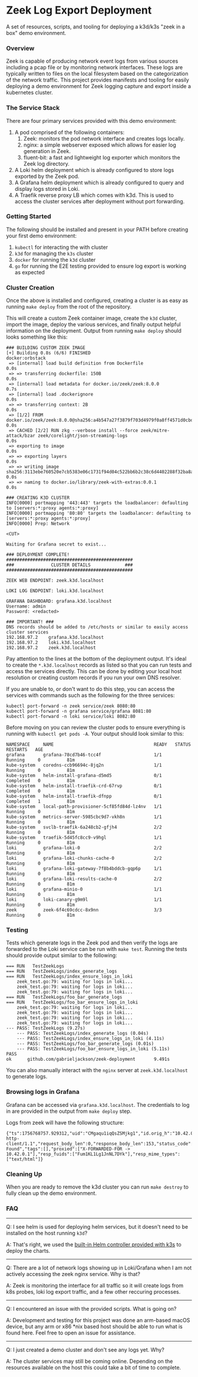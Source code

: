 # Zeek Log Export Deployment

A set of resources, scripts, and tooling for deploying a k3d/k3s "zeek in a box" demo environment.

### Overview

Zeek is capable of producing network event logs from various sources including a pcap file or by monitoring network interfaces. These logs are typically written to files on the local filesystem based on the categorization of the network traffic. This project provides manifests and tooling for easily deploying a demo environment for Zeek logging capture and export inside a kubernetes cluster.

### The Service Stack

There are four primary services provided with this demo environment:
1. A pod comprised of the following containers:
   1. Zeek: monitors the pod network interface and creates logs locally.
   2. nginx: a simple webserver exposed which allows for easier log generation in Zeek.
   3. fluent-bit: a fast and lightweight log exporter which monitors the Zeek log directory.
2. A Loki helm deployment which is already configured to store logs exported by the Zeek pod.
3. A Grafana helm deployment which is already configured to query and display logs stored in Loki.
4. A Traefik reverse proxy LB which comes with k3d. This is used to access the cluster services after deployment without port forwarding.

### Getting Started

The following should be installed and present in your PATH before creating your first demo environment:

1. `kubectl` for interacting the with cluster
2. `k3d` for managing the `k3s` cluster
3. `docker` for running the `k3d` cluster
4. `go` for running the E2E testing provided to ensure log export is working as expected

### Cluster Creation

Once the above is installed and configured, creating a cluster is as easy as running `make deploy` from the root of the repository.

This will create a custom Zeek container image, create the `k3d` cluster, import the image, deploy the various services, and finally output helpful information on the deployment. Output from running `make deploy` should looks something like this:

```
### BUILDING CUSTOM ZEEK IMAGE
[+] Building 0.8s (6/6) FINISHED                                                                                                                             docker:orbstack
 => [internal] load build definition from Dockerfile                                                                                                                    0.0s
 => => transferring dockerfile: 150B                                                                                                                                    0.0s
 => [internal] load metadata for docker.io/zeek/zeek:8.0.0                                                                                                              0.7s
 => [internal] load .dockerignore                                                                                                                                       0.0s
 => => transferring context: 2B                                                                                                                                         0.0s
 => [1/2] FROM docker.io/zeek/zeek:8.0.0@sha256:a4b547a27f3879f703d4979f0a8ff4571d0cbd061a32150eea0a760d3ea4b488                                                        0.0s
 => CACHED [2/2] RUN zkg --verbose install --force zeek/mitre-attack/bzar zeek/corelight/json-streaming-logs                                                            0.0s
 => exporting to image                                                                                                                                                  0.0s
 => => exporting layers                                                                                                                                                 0.0s
 => => writing image sha256:3113ebe760520e7cb5383e06c1731f94d04c522bb6b2c38c6d4402288f32ba8a                                                                            0.0s
 => => naming to docker.io/library/zeek-with-extras:0.0.1                                                                                                               0.0s

### CREATING K3D CLUSTER
INFO[0000] portmapping '443:443' targets the loadbalancer: defaulting to [servers:*:proxy agents:*:proxy]
INFO[0000] portmapping '80:80' targets the loadbalancer: defaulting to [servers:*:proxy agents:*:proxy]
INFO[0000] Prep: Network

<CUT>

Waiting for Grafana secret to exist...

### DEPLOYMENT COMPLETE!
################################################
###              CLUSTER DETAILS             ###
################################################

ZEEK WEB ENDPOINT: zeek.k3d.localhost

LOKI LOG ENDPOINT: loki.k3d.localhost

GRAFANA DASHBOARD: grafana.k3d.localhost
Username: admin
Password: <redacted>

### IMPORTANT! ###
DNS records should be added to /etc/hosts or similar to easily access cluster services
192.168.97.2    grafana.k3d.localhost
192.168.97.2    loki.k3d.localhost
192.168.97.2    zeek.k3d.localhost
```

Pay attention to the lines at the bottom of the deployment output. It's ideal to create the `*.k3d.localhost` records as listed so that you can run tests and access the services directly. This can be done by editing your local host resolution or creating custom records if you run your own DNS resolver.

If you are unable to, or don't want to do this step, you can access the services with commands such as the following for the three services:

```
kubectl port-forward -n zeek service/zeek 8080:80
kubectl port-forward -n grafana service/grafana 8081:80
kubectl port-forward -n loki service/loki 8082:80
```

Before moving on you can review the cluster pods to ensure everything is running with `kubectl get pods -A`. Your output should look similar to this:

```
NAMESPACE     NAME                                      READY   STATUS      RESTARTS   AGE
grafana       grafana-78cd7b46-tcc4f                    1/1     Running     0          81m
kube-system   coredns-ccb96694c-8jq2n                   1/1     Running     0          81m
kube-system   helm-install-grafana-d5md5                0/1     Completed   0          81m
kube-system   helm-install-traefik-crd-67rvp            0/1     Completed   0          81m
kube-system   helm-install-traefik-dfnpp                0/1     Completed   1          81m
kube-system   local-path-provisioner-5cf85fd84d-lz4nv   1/1     Running     0          81m
kube-system   metrics-server-5985cbc9d7-vkh8n           1/1     Running     0          81m
kube-system   svclb-traefik-6a248cb2-gfjh4              2/2     Running     0          81m
kube-system   traefik-5d45fc8cc9-v9hgl                  1/1     Running     0          81m
loki          grafana-loki-0                            2/2     Running     0          81m
loki          grafana-loki-chunks-cache-0               2/2     Running     0          81m
loki          grafana-loki-gateway-7f8b4bddcb-gqp6p     1/1     Running     0          81m
loki          grafana-loki-results-cache-0              2/2     Running     0          81m
loki          grafana-minio-0                           1/1     Running     0          81m
loki          loki-canary-g9m9l                         1/1     Running     0          81m
zeek          zeek-6f4c69cdcc-8x9nn                     3/3     Running     0          81m
```

### Testing

Tests which generate logs in the Zeek pod and then verify the logs are forwarded to the Loki service can be run with `make test`. Running the tests should provide output similar to the following:

```
=== RUN   TestZeekLogs
=== RUN   TestZeekLogs/index_generate_logs
=== RUN   TestZeekLogs/index_ensure_logs_in_loki
    zeek_test.go:79: waiting for logs in loki...
    zeek_test.go:79: waiting for logs in loki...
    zeek_test.go:79: waiting for logs in loki...
=== RUN   TestZeekLogs/foo_bar_generate_logs
=== RUN   TestZeekLogs/foo_bar_ensure_logs_in_loki
    zeek_test.go:79: waiting for logs in loki...
    zeek_test.go:79: waiting for logs in loki...
    zeek_test.go:79: waiting for logs in loki...
    zeek_test.go:79: waiting for logs in loki...
--- PASS: TestZeekLogs (9.27s)
    --- PASS: TestZeekLogs/index_generate_logs (0.04s)
    --- PASS: TestZeekLogs/index_ensure_logs_in_loki (4.11s)
    --- PASS: TestZeekLogs/foo_bar_generate_logs (0.01s)
    --- PASS: TestZeekLogs/foo_bar_ensure_logs_in_loki (5.11s)
PASS
ok      github.com/gabrieljackson/zeek-deployment       9.491s
```

You can also manually interact with the `nginx` server at `zeek.k3d.localhost` to generate logs.

### Browsing logs in Grafana

Grafana can be accessed via `grafana.k3d.localhost`. The credentials to log in are provided in the output from `make deploy` step.

Logs from zeek will have the following structure:

```
{"ts":1756768757.929312,"uid":"CMgaqu1iqQsZSMjkg1","id.orig_h":"10.42.0.8","id.orig_p":34948,"id.resp_h":"10.42.0.11","id.resp_p":80,"trans_depth":2,"method":"GET","host":"zeek.k3d.localhost","uri":"/foo/bar/1756768757919","version":"1.1","user_agent":"Go-http-client/1.1","request_body_len":0,"response_body_len":153,"status_code":404,"status_msg":"Not Found","tags":[],"proxied":["X-FORWARDED-FOR -> 10.42.0.1"],"resp_fuids":["Fum1KL1Lg1JnNL7DYk"],"resp_mime_types":["text/html"]}
```

### Cleaning Up

When you are ready to remove the k3d cluster you can run `make destroy` to fully clean up the demo environment.

### FAQ

---

Q: I see helm is used for deploying helm services, but it doesn't need to be installed on the host running `k3d`?

A: That's right, we used the [built-in Helm controller provided with k3s](https://docs.k3s.io/helm) to deploy the charts.

---

Q: There are a lot of network logs showing up in Loki/Grafana when I am not actively accessing the zeek nginx service. Why is that?

A: Zeek is monitoring the interface for all traffic so it will create logs from k8s probes, loki log export traffic, and a few other reccuring processes.

---

Q: I encountered an issue with the provided scripts. What is going on?

A: Development and testing for this project was done an arm-based macOS device, but any arm or x86 *nix based host should be able to run what is found here. Feel free to open an issue for assistance.

---

Q: I just created a demo cluster and don't see any logs yet. Why?

A: The cluster services may still be coming online. Depending on the resources available on the host this could take a bit of time to complete.
